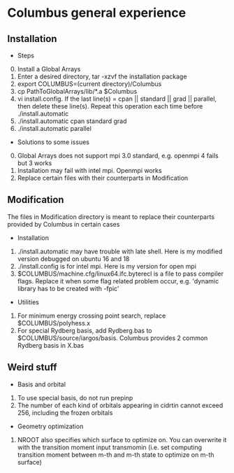 # Columbus general experience

## Installation

* Steps
0. Install a Global Arrays
1. Enter a desired directory, tar -xzvf the installation package
2. export COLUMBUS=(current directory)/Columbus
3. cp PathToGlobalArrays/lib/*.a $Columbus
4. vi install.config. If the last line(s) = cpan || standard || grad || parallel, then delete these line(s). Repeat this operation each time before ./install.automatic
5. ./install.automatic cpan standard grad
6. ./install.automatic parallel

* Solutions to some issues
0. Global Arrays does not support mpi 3.0 standard, e.g. openmpi 4 fails but 3 works
1. Installation may fail with intel mpi. Openmpi works
2. Replace certain files with their counterparts in Modification

## Modification
The files in Modification directory is meant to replace their counterparts provided by Columbus in certain cases

* Installation
1. ./install.automatic may have trouble with late shell. Here is my modified version debugged on ubuntu 16 and 18
2. ./install.config is for intel mpi. Here is my version for open mpi
3. $COLUMBUS/machine.cfg/linux64.ifc.byterecl is a file to pass compiler flags. Replace it when some flag related problem occur, e.g. 'dynamic library has to be created with -fpic'

* Utilities
1. For minimum energy crossing point search, replace $COLUMBUS/polyhess.x
2. For special Rydberg basis, add Rydberg.bas to $COLUMBUS/source/iargos/basis. Columbus provides 2 common Rydberg basis in X.bas

## Weird stuff

* Basis and orbital
1. To use special basis, do not run prepinp
2. The number of each kind of orbitals appearing in cidrtin cannot exceed 256, including the frozen orbitals

* Geometry optimization
1. NROOT also specifies which surface to optimize on. You can overwrite it with the transition moment input transmomin (i.e. set computing transition moment between m-th and m-th state to optimize on m-th surface)